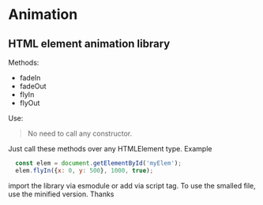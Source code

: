 # Animation
## HTML element animation library

Methods:
* fadeIn
* fadeOut
* flyIn
* flyOut

Use:
> No need to call any constructor.

Just call these methods over any HTMLElement type. 
Example
```js
  const elem = document.getElementById('myElem');
  elem.flyIn({x: 0, y: 500}, 1000, true);
```

import the library via esmodule or add via script tag. To use the smalled file, use the minified version.
Thanks
